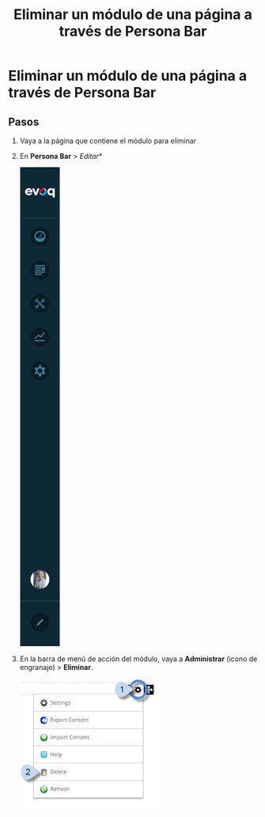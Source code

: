 ﻿---
locale: es
title: Eliminar un módulo de una página a través de Persona Bar
dnnversion: 09.02.00
related-topics: 
---

# Eliminar un módulo de una página a través de Persona Bar

## Pasos

1.  Vaya a la página que contiene el módulo para eliminar
2.  En **Persona Bar** \> *Editar**
    
    ![Persona Bar > Editar](/images/scr-pbar-all-Edit-E91.png)
    
3.  En la barra de menú de acción del módulo, vaya a **Administrar** (icono de engranaje) \> **Eliminar**.
    
      
    
    ![Menú de acciones > Eliminar](/images/scr-actionmenu-manage-delete.png)
